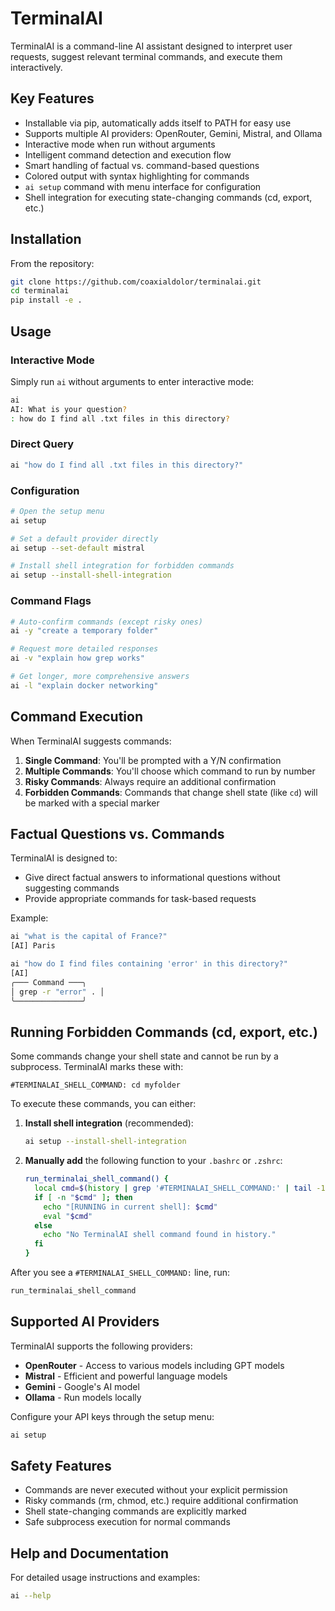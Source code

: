 # TerminalAI

TerminalAI is a command-line AI assistant designed to interpret user requests, suggest relevant terminal commands, and execute them interactively.

## Key Features
- Installable via pip, automatically adds itself to PATH for easy use
- Supports multiple AI providers: OpenRouter, Gemini, Mistral, and Ollama
- Interactive mode when run without arguments
- Intelligent command detection and execution flow
- Smart handling of factual vs. command-based questions
- Colored output with syntax highlighting for commands
- `ai setup` command with menu interface for configuration
- Shell integration for executing state-changing commands (cd, export, etc.)

## Installation

From the repository:
```sh
git clone https://github.com/coaxialdolor/terminalai.git
cd terminalai
pip install -e .
```

## Usage

### Interactive Mode
Simply run `ai` without arguments to enter interactive mode:
```sh
ai
AI: What is your question?
: how do I find all .txt files in this directory?
```

### Direct Query
```sh
ai "how do I find all .txt files in this directory?"
```

### Configuration
```sh
# Open the setup menu
ai setup

# Set a default provider directly
ai setup --set-default mistral

# Install shell integration for forbidden commands
ai setup --install-shell-integration
```

### Command Flags
```sh
# Auto-confirm commands (except risky ones)
ai -y "create a temporary folder"

# Request more detailed responses
ai -v "explain how grep works"

# Get longer, more comprehensive answers
ai -l "explain docker networking"
```

## Command Execution

When TerminalAI suggests commands:

1. **Single Command**: You'll be prompted with a Y/N confirmation
2. **Multiple Commands**: You'll choose which command to run by number
3. **Risky Commands**: Always require an additional confirmation
4. **Forbidden Commands**: Commands that change shell state (like `cd`) will be marked with a special marker

## Factual Questions vs. Commands

TerminalAI is designed to:
- Give direct factual answers to informational questions without suggesting commands
- Provide appropriate commands for task-based requests

Example:
```sh
ai "what is the capital of France?"
[AI] Paris

ai "how do I find files containing 'error' in this directory?"
[AI] 
╭─── Command ───╮
│ grep -r "error" . │
╰───────────────╯
```

## Running Forbidden Commands (cd, export, etc.)

Some commands change your shell state and cannot be run by a subprocess. TerminalAI marks these with:

```
#TERMINALAI_SHELL_COMMAND: cd myfolder
```

To execute these commands, you can either:

1. **Install shell integration** (recommended):
   ```sh
   ai setup --install-shell-integration
   ```
   
2. **Manually add** the following function to your `.bashrc` or `.zshrc`:
   ```sh
   run_terminalai_shell_command() {
     local cmd=$(history | grep '#TERMINALAI_SHELL_COMMAND:' | tail -1 | sed 's/.*#TERMINALAI_SHELL_COMMAND: //')
     if [ -n "$cmd" ]; then
       echo "[RUNNING in current shell]: $cmd"
       eval "$cmd"
     else
       echo "No TerminalAI shell command found in history."
     fi
   }
   ```

After you see a `#TERMINALAI_SHELL_COMMAND:` line, run:
```sh
run_terminalai_shell_command
```

## Supported AI Providers

TerminalAI supports the following providers:
- **OpenRouter** - Access to various models including GPT models
- **Mistral** - Efficient and powerful language models
- **Gemini** - Google's AI model
- **Ollama** - Run models locally

Configure your API keys through the setup menu:
```sh
ai setup
```

## Safety Features

- Commands are never executed without your explicit permission
- Risky commands (rm, chmod, etc.) require additional confirmation
- Shell state-changing commands are explicitly marked
- Safe subprocess execution for normal commands

## Help and Documentation

For detailed usage instructions and examples:
```sh
ai --help
```
